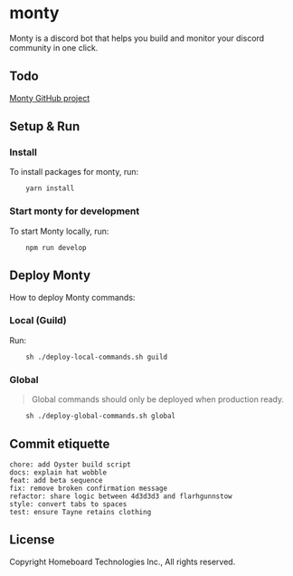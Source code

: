 # monty
Monty is a discord bot that helps you build and monitor your discord community in one click.

## Todo

[Monty GitHub project]([https://github.com/users/FaizChishtie/projects/1)

## Setup & Run

### Install

To install packages for monty, run:

```
    yarn install
```

### Start monty for development

To start Monty locally, run:

```
    npm run develop
```

## Deploy Monty

How to deploy Monty commands:

### Local (Guild)

Run:

```
    sh ./deploy-local-commands.sh guild
```

### Global

> Global commands should only be deployed when production ready.

```
    sh ./deploy-global-commands.sh global
```

## Commit etiquette

```
chore: add Oyster build script
docs: explain hat wobble
feat: add beta sequence
fix: remove broken confirmation message
refactor: share logic between 4d3d3d3 and flarhgunnstow
style: convert tabs to spaces
test: ensure Tayne retains clothing
```

## License

Copyright Homeboard Technologies Inc., All rights reserved.